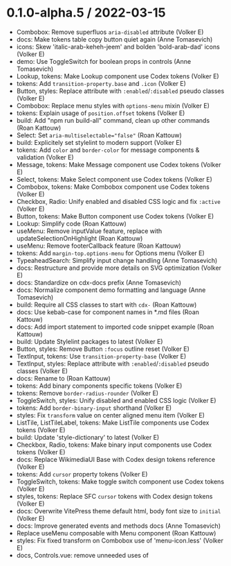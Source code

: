 # 0.1.0-alpha.5 / 2022-03-15
- Combobox: Remove superfluos `aria-disabled` attribute (Volker E)
- docs: Make tokens table copy button quiet again (Anne Tomasevich)
- icons: Skew 'italic-arab-keheh-jeem' and bolden 'bold-arab-dad' icons (Volker E)
- demo: Use ToggleSwitch for boolean props in controls (Anne Tomasevich)
- Lookup, tokens: Make Lookup component use Codex tokens (Volker E)
- tokens: Add `transition-property.base` and `.icon` (Volker E)
- Button, styles: Replace attribute with `:enabled`/`:disabled` pseudo classes (Volker E)
- Combobox: Replace menu styles with `options-menu` mixin (Volker E)
- tokens: Explain usage of `position.offset` tokens (Volker E)
- build: Add "npm run build-all" command, clean up other commands (Roan Kattouw)
- Select: Set `aria-multiselectable="false"` (Roan Kattouw)
- build: Explicitely set stylelint to modern support (Volker E)
- tokens: Add `color` and `border-color` for message components & validation (Volker E)
- Message, tokens: Make Message component use Codex tokens (Volker E)
- Select, tokens: Make Select component use Codex tokens (Volker E)
- Combobox, tokens: Make Combobox component use Codex tokens (Volker E)
- Checkbox, Radio: Unify enabled and disabled CSS logic and fix `:active` (Volker E)
- Button, tokens: Make Button component use Codex tokens (Volker E)
- Lookup: Simplify code (Roan Kattouw)
- useMenu: Remove inputValue feature, replace with updateSelectionOnHighlight (Roan Kattouw)
- useMenu: Remove footerCallback feature (Roan Kattouw)
- tokens: Add `margin-top.options-menu` for Options menu (Volker E)
- TypeaheadSearch: Simplify input change handling (Anne Tomasevich)
- docs: Restructure and provide more details on SVG optimization (Volker E)
- docs: Standardize on cdx-docs prefix (Anne Tomasevich)
- docs: Normalize component demo formatting and language (Anne Tomasevich)
- build: Require all CSS classes to start with `cdx-` (Roan Kattouw)
- docs: Use kebab-case for component names in *.md files (Roan Kattouw)
- docs: Add import statement to imported code snippet example (Roan Kattouw)
- build: Update Stylelint packages to latest (Volker E)
- Button, styles: Remove Button `:focus` outline reset (Volker E)
- TextInput, tokens: Use `transition-property-base` (Volker E)
- TextInput, styles: Replace attribute with `:enabled`/`:disabled` pseudo classes (Volker E)
- docs: Rename <Wrapper> to <cdx-demo-wrapper> (Roan Kattouw)
- tokens: Add binary components specific tokens (Volker E)
- tokens: Remove `border-radius-rounder` (Volker E)
- ToggleSwitch, styles: Unify disabled and enabled CSS logic (Volker E)
- tokens: Add `border-binary-input` shorthand (Volker E)
- styles: Fix `transform` value on center aligned menu item (Volker E)
- ListTile, ListTileLabel, tokens: Make ListTile components use Codex tokens (Volker E)
- build: Update 'style-dictionary' to latest (Volker E)
- Checkbox, Radio, tokens: Make binary input components use Codex tokens (Volker E)
- docs: Replace WikimediaUI Base with Codex design tokens reference (Volker E)
- tokens: Add `cursor` property tokens (Volker E)
- ToggleSwitch, tokens: Make toggle switch component use Codex tokens (Volker E)
- styles, tokens: Replace SFC `cursor` tokens with Codex design tokens (Volker E)
- docs: Overwrite VitePress theme default html, body font size to `initial` (Volker E)
- docs: Improve generated events and methods docs (Anne Tomasevich)
- Replace useMenu composable with Menu component (Roan Kattouw)
- styles: Fix fixed transform on Combobox use of 'menu-icon.less' (Volker E)
- docs, Controls.vue: remove unneeded uses of <template> wrappers (DannyS712)
- build, tokens: Add deprecation functionality to tokens (Volker E)
- MenuItem: Change Option to MenuItem (Anne Tomasevich)
- build: Enable eslint in hidden directories (Roan Kattouw)
- build, tokens: Make style-dictionary config.js config-only (Roan Kattouw)
- docs: Use Special:MyLanguage for Code of Conduct link (DannyS712)
- ToggleButton: add ToggleButton component (DannyS712)
- docs: Change "a Code of Conduct" to "the Code of Conduct" (Roan Kattouw)
- Menu: Fix selectedValue documentation rendering (Roan Kattouw)
- MenuItem: Merge in ListTile and reflect updated designs (Anne Tomasevich)
- docs: Improve demos of components that use menus (Anne Tomasevich)
- docs: Set dir="ltr" on all non-component docs pages (Roan Kattouw)
- ToggleSwitch: Remove unused margin-left transition (Roan Kattouw)
- Add button styles mixin to avoid style duplication (DannyS712)
- docs, ToggleButton: remove unneeded `ref` import from markdown page (DannyS712)
- tokens: Convert remaining deprecated tokens to new style (Roan Kattouw)
- tokens: Move `color-primary` from base to components (Volker E)
- binary inputs: Remove `aria-disabled` overtaken by input's `disabled` (Volker E)
- tokens: Add `margin-offset-border-width-base` and remove menu component token (Volker E)
- styles: Remove element selectors (Volker E)
- Menu, MenuItem: Add menuConfig, enable boldLabel & hideDescriptionOverflow (Anne Tomasevich)
- SearchInput: Add the SearchInput component (Anne Tomasevich)
- TypeaheadSearch, tokens: Make typeahead search component use Codex tokens (Volker E)
- Removing remaining references to 'WikimediaUI Base' and uninstall (Volker E)
- binary-input: Remove use of `[ class$='...' ]` selector (Roan Kattouw)
- docs: Normalize to writing “Less” (Volker E)
- styles: Use common file for non-component specific mixins (Volker E)
- docs, Wrapper: add a "reset" button (DannyS712)
- docs, Wrapper: add a "copy" button for code samples (DannyS712)

# v0.1.0-alpha.4 / 2022-02-18
- docs: Set CODEX_DOC_ROOT default to '/' not '' (James D. Forrester)
- build: Add 'branch-deploy' npm script, for WMF CI to call (Roan Kattouw)
- docs: Explain that icons are monochrome, add SVG conventions (Roan Kattouw)
- docs: Make CODEX_DOC_ROOT default to / instead of /codex/main (Roan Kattouw)
- docs: Make Vitepress base URL configurable as an environment variable (Roan Kattouw)
- build: Bump .nvmrc to 16.9.1 (Roan Kattouw)
- tokens: Fix `background-color-framed--hover` to set to `#fff` (Volker E)
- tokens: Update input padding token to match WMUI value (Anne Tomasevich)
- build, icons: Rename LICENSE-MIT to LICENSE (Roan Kattouw)
- docs: Explicitly set dir="ltr" on direction switcher (Roan Kattouw)

# v0.1.0-alpha.3 / 2022-02-17
- TextInput, tokens: Make TextInput component use Codex tokens (Volker E)
- build: Change icons CJS build to UMD (Roan Kattouw)
- build, styles: Add further properties to 'stylelint-order' & align code (Volker E)
- build: Update package-lock.json (Roan Kattouw)
- ToggleSwitch: Add ToggleSwitch component (Anne Tomasevich)
- tokens: Add 'input' and 'input-binary' component 'border-color' tokens (Volker E)
- TypeaheadSearch: Add `auto-expand-width` prop (Nicholas Ray)
- TypeaheadSearch: Add initial iteration of TypeaheadSearch (Anne Tomasevich)
- build: Enable safeBothPrefix for postcss-rtlcss (Roan Kattouw)
- build: Change browserslistrc to `modern-es6-only` (Lucas Werkmeister)
- build: Turn on 'lint:eslint' for JSON configuration files (Volker E)
- build: Remove trailing whitespace from Codex's README.md (Roan Kattouw)
- build: Update 'package-lock.json' (Lucas Werkmeister)
- icons: Set to MIT license (Volker E)
- tokens: Fix `background-color-base--disabled` value (Volker E)
- tokens: Add 'size-indicator' (Volker E)

# v0.1.0-alpha.2 / 2022-02-14
- build: Un-pin postcss, update to 8.4.6 (Roan Kattouw)
- build: Add LICENSE files to each package (Roan Kattouw)
- build: Copy SVGs to dist/images at the right time (Roan Kattouw)
- docs: Add a README.md file for the Codex package (Roan Kattouw)

# v0.1.0-alpha.1 / 2022-02-14
- Initial release

